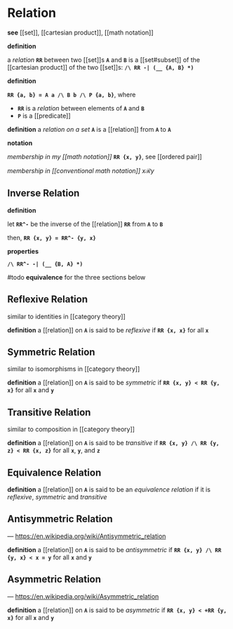 # Relation

**see** [[set]], [[cartesian product]], [[math notation]]

**definition**

a _relation_ **`RR`** between two [[set]]s **`A`** and **`B`** is a [[set#subset]] of the [[cartesian product]] of the two [[set]]s: **`/\ RR -| (__ {A, B} *)`**

**definition**

**`RR {a, b} = A a /\ B b /\ P {a, b}`**, where

- **`RR`** is a _relation_ between elements of **`A`** and **`B`**
- **`P`** is a [[predicate]]

**definition** a _relation on a set_ **`A`** is a [[relation]] from **`A`** to **`A`**

**notation**

_membership in my [[math notation]]_ **`RR {x, y}`**, see [[ordered pair]]

_membership in [[conventional math notation]]_ $x \mathcal R y$

## Inverse Relation

**definition**

let **`RR^-`** be the inverse of the [[relation]] **`RR`** from **`A`** to **`B`**

then, **`RR {x, y} = RR^- {y, x}`**

**properties**

**`/\ RR^- -| (__ {B, A} *)`**

#todo **equivalence** for the three sections below

## Reflexive Relation

similar to identities in [[category theory]]

**definition** a [[relation]] on **`A`** is said to be _reflexive_ if **`RR {x, x}`** for all **`x`**

## Symmetric Relation

similar to isomorphisms in [[category theory]]

**definition** a [[relation]] on **`A`** is said to be _symmetric_ if **`RR {x, y} < RR {y, x}`** for all **`x`** and **`y`**

## Transitive Relation

similar to composition in [[category theory]]

**definition** a [[relation]] on **`A`** is said to be _transitive_ if **`RR {x, y} /\ RR {y, z} < RR {x, z}`** for all **`x`**, **`y`**, and **`z`**

## Equivalence Relation

**definition** a [[relation]] on **`A`** is said to be an _equivalence relation_ if it is _reflexive_, _symmetric_ and _transitive_

## Antisymmetric Relation

&mdash; <https://en.wikipedia.org/wiki/Antisymmetric_relation>

**definition** a [[relation]] on **`A`** is said to be _antisymmetric_ if **`RR {x, y} /\ RR {y, x} < x = y`** for all **`x`** and **`y`**

## Asymmetric Relation

&mdash; <https://en.wikipedia.org/wiki/Asymmetric_relation>

**definition** a [[relation]] on **`A`** is said to be _asymmetric_ if **`RR {x, y} < +RR {y, x}`** for all **`x`** and **`y`**
